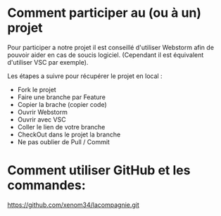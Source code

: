 # Comment participer au (ou à un) projet 

Pour participer a notre projet il est conseillé d'utiliser Webstorm afin de pouvoir aider en cas de soucis logiciel.
(Cependant il est équivalent d'utiliser VSC par exemple).

Les étapes a suivre pour récupérer le projet en local :
* Fork le projet
* Faire une branche par Feature
* Copier la brache (copier code)
* Ouvrir Webstorm
* Ouvrir avec VSC 
* Coller le lien de votre branche
* CheckOut dans le projet la branche
* Ne pas oublier de Pull / Commit


# Comment utiliser GitHub et les commandes:
https://github.com/xenom34/lacompagnie.git